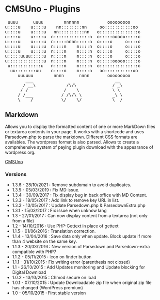 CMSUno - Plugins
================

<pre>
 uuuu      uuuu        nnnnnn           ooooooooo
u::::u    u::::u    nn::::::::nn     oo:::::::::::oo
u::::u    u::::u   nn::::::::::nn   o:::::::::::::::o
u::::u    u::::u  n::::::::::::::n  o:::::ooooo:::::o
u::::u    u::::u  n:::::nnnn:::::n  o::::o     o::::o
u::::u    u::::u  n::::n    n::::n  o::::o     o::::o
u::::u    u::::u  n::::n    n::::n  o::::o     o::::o
u:::::uuuu:::::u  n::::n    n::::n  o::::o     o::::o
u::::::::::::::u  n::::n    n::::n  o:::::ooooo:::::o
 u::::::::::::u   n::::n    n::::n  o:::::::::::::::o
  uu::::::::uu    n::::n    n::::n   oo:::::::::::oo
     uuuuuu        nnnn      nnnn       ooooooooo
        ___                                __
       / __\            /\/\              / _\
      / /              /    \             \ \
     / /___           / /\/\ \            _\ \
     \____/           \/    \/            \__/
</pre>

## Markdown ##

Allows you to display the formatted content of one or more MarkDown files or textarea contents in your page.
It works with a shortcode and uses Parsedown.php to parse the markdown.
Different CSS formats are availables.
The wordpress format is also parsed.
Allows to create a comprehensive system of paying plugin download with the appearance of wordpress.org.

[CMSUno](https://github.com/boiteasite/cmsuno)

### Versions ###

* 1.3.6 - 28/10/2021 : Remove subdomain to avoid duplicates.
* 1.3.5 - 05/03/2019 : Fix MD issue.
* 1.3.4 - 30/09/2017 : Fix display bug in back office with MD Content.
* 1.3.3 - 18/05/2017 : Add link to remove key URL in list.
* 1.3.2 - 13/05/2017 : Update Parsedown.php & ParsedownExtra.php
* 1.3.1 - 15/03/2017 : Fix issue when unknow lang
* 1.3 - 27/01/2017 : Can now display content from a textarea (not only from a file)
* 1.2 - 14/10/2016 : Use PHP-Gettext in place of gettext
* 1.1.5 - 01/06/2016 : Translation correction.
* 1.1.4 - 13/04/2016 : Save data only when update. Block update if more than 4 website on the same key.
* 1.1.3 - 20/03/2016 : New version of Parsedown and Parsedown-extra compatible with PHP7
* 1.1.2 - 05/11/2015 : Icon on finder button
* 1.1.1 - 31/10/2015 : Fix writing error (parenthesis not closed)
* 1.1 - 26/10/2015 : Add Updates monitoring and Update blocking for Digital Download
* 1.0.2 - 13/10/2015 : Chmod secure on load
* 1.0.1 - 07/10/2015 : Update Downloadable zip file when original zip file has changed (WordPress premium)
* 1.0 - 05/10/2015 : First stable version